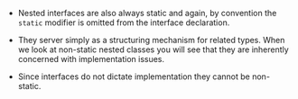 - Nested interfaces are also always static and again, by convention the `static` modifier is omitted from the interface declaration.

- They server simply as a structuring mechanism for related types. When we look at non-static nested classes you will see that they are inherently concerned with implementation issues.

- Since interfaces do not dictate implementation they cannot be non-static.

